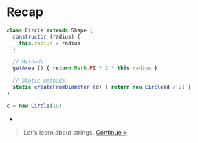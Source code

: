# Recap

```js
class Circle extends Shape {
  constructor (radius) {
    this.radius = radius
  }

  // Methods
  getArea () { return Math.PI * 2 * this.radius }

  // Static methods
  static createFromDiameter (d) { return new Circle(d / 2) }
}

c = new Circle(10)
```

-

> Let's learn about strings. [Continue >](../strings/README.md)
